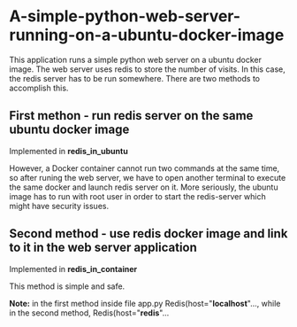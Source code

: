 # A-simple-python-web-server-running-on-a-ubuntu-docker-image

This application runs a simple python web server on a ubuntu docker image. The web server uses redis to store the number of visits. In this case, the redis server has to be run somewhere. There are two methods to accomplish this. 

## First methon - run redis server on the same ubuntu docker image

Implemented in **redis_in_ubuntu**

However, a Docker container cannot run two commands at the same time, so after runing the web server, we have to open another terminal to execute the same docker and launch redis server on it. More seriously, the ubuntu image has to run with root user in order to start the redis-server which might have security issues. 

## Second method - use redis docker image and link to it in the web server application

Implemented in **redis_in_container**

This method is simple and safe.


**Note:** in the first method inside file app.py Redis(host="**localhost**"..., while in the second method, Redis(host="**redis**"...
